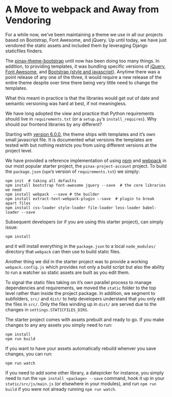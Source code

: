 # A Move to webpack and Away from Vendoring

For a while now, we’ve been maintaining a theme we use in all our projects based on Bootstrap, Font Awesome, and jQuery. Up until today, we have just vendored the static assets and included them by leveraging Django staticfiles finders.

The [pinax-theme-bootstrap](https://github.com/pinax/pinax-theme-bootstrap) until now has been doing too many things. In addition, to providing templates, it was bundling specific versions of [jQuery](http://jquery.com), [Font Awesome](http://fontawesome.io), and [Bootstrap (style and javascript)](http://getbootstrap.com). Anytime there was a point release of any one of the three, it would require a new release of the entire theme despite over time there being very little need to change the templates.

What this meant in practice is that the libraries would get out of date and semantic versioning was hard at best, if not meaningless.

We have long adopted the view and practice that Python requirements should live in `requirements.txt` (or a `setup.py`‘s `install_requires`). Why should our frontend libraries by any different?

Starting with [version 6.0.0](http://blog.pinaxproject.com/2015/08/02/pinax-theme-bootstrap-6-0-0-released/), the theme ships with templates and it’s own small javascript file. It is documented what versions the templates are tested with but nothing restricts you from using different versions at the project level.

We have provided a reference implementation of using [npm](https://www.npmjs.com) and [webpack](http://webpack.github.io) in our most popular starter project, the `pinax-project-account` project. To build the `package.json` (`npm`‘s version of `requirements.txt`) we simply:

```
npm init  # taking all defaults
npm install bootstrap font-awesome jquery --save  # the core libraries we need
npm install webpack  --save # the builder
npm install extract-text-webpack-plugin --save  # plugin to break apart files
npm install css-loader style-loader file-loader less-loader babel-loader --save
```

Subsequent developers (or if you are using this starter project), can simply issue:

```
npm install
```

and it will install everything in the `package.json` to a local `node_modules/` directory that `webpack` can then use to build static files.

Another thing we did in the starter project was to provide a working `webpack.config.js` which provides not only a build script but also the ability to run a watcher so static assets are built as you edit them.

To signal the static files taking on it’s own parallel process to manage dependencies and requirements, we moved the `static` folder to the top level rather than inside the project package. In addition, we segment to subfolders, `src/` and `dist/` to help developers understand that you only edit the files in `src/`. Only the files winding up in `dist/` are served due to the changes in `settings.STATICFILES_DIRS`.

The starter project comes with assets prebuilt and ready to go. If you make changes to any any assets you simply need to run:

```
npm install
npm run build
```

If you want to have your assets automatically rebuild whenver you save changes, you can run:

```
npm run watch
```

If you need to add some other library, a datepicker for instance, you simply need to run the `npm install <package> --save` command, hook it up in your `static/src/js/main.js` (or elsewhere in your modules), and run `npm run build` if you were not already running `npm run watch`.
